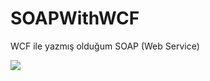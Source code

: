 # SOAPWithWCF
WCF ile yazmış olduğum SOAP  (Web Service)

<img src = "https://hizliresim.com/Ey8AQg" />
